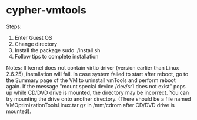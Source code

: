 # cypher-vmtools

Steps:
1. Enter Guest OS
2. Change directory
3. Install the package 
sudo ./install.sh
4. Follow tips to complete installation

Notes:
If kernel does not contain virtio driver (version earlier than Linux 2.6.25), installation will fail.
In case system failed to start after reboot, go to the Summary page of the VM to uninstall vmTools and perform reboot again.
If the message "mount special device /dev/sr1 does not exist" pops up while CD/DVD drive is mounted, the directory may be incorrect. You can try mounting the drive onto another directory. (There should be a file named VMOptimizationToolsLinux.tar.gz in /mnt/cdrom after CD/DVD drive is mounted).
